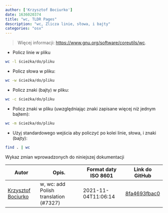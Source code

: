 ```yaml
---
author: ['Krzysztof Bociurko']
date: 1636020374
title: "wc, TLDR Pages"
description: "wc, Zlicza linie, słowa, i bajty"
categories: "osx"
---
```

> Więcej informacji: <https://www.gnu.org/software/coreutils/wc>.

- Policz linie w pliku

```bash
wc -l ścieżka/do/pliku
```

- Policz słowa w pliku:

```bash
wc -w ścieżka/do/pliku
```

- Policz znaki (bajty) w pliku:

```bash
wc -c ścieżka/do/pliku
```

- Policz znaki w pliku (uwzględniając znaki zapisane więcej niż jednym bajtem):

```bash
wc -m ścieżka/do/pliku
```

- Użyj standardowego wejścia aby policzyć po kolei linie, słowa, i znaki (bajty):

```bash
find . | wc
```
Wykaz zmian wprowadzonych do niniejszej dokumentacji


Autor | Opis. | Format daty ISO 8601 | Link do GitHub
------|-----|-----|-----
[Krzysztof Bociurko](mailto:chanibal@users.noreply.github.com) | w, wc: add Polish translation (#7327) | 2021-11-04T11:06:14 | [8fa4693fbac0](https://github.com/tldr-pages/tldr/commit/8fa4693fbac038dc16c8ed23f5006912abea7ee3)

